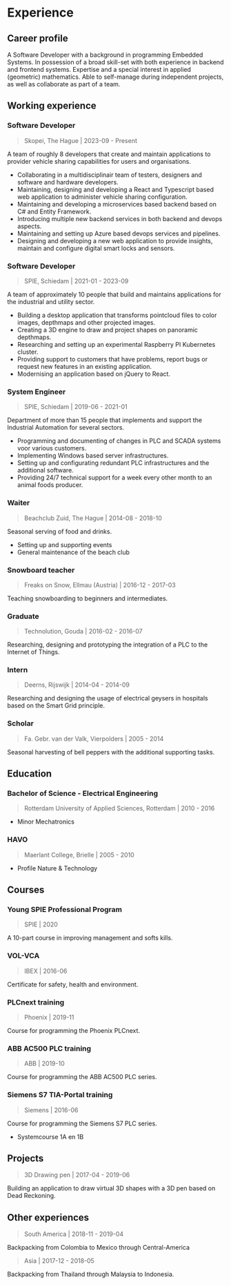 # Experience

<h2 id='career-profile'>Career profile</h2>

A Software Developer with a background in programming Embedded Systems. In possession of a broad skill-set with both experience in backend and frontend systems. Expertise and a special interest in applied (geometric) mathematics. Able to self-manage during independent projects, as well as collaborate as part of a team.

<h2 id='working-experience'>Working experience</h2>

### Software Developer

> Skopei, The Hague | 2023-09 - Present

A team of roughly 8 developers that create and maintain applications to provider vehicle sharing capabilities for users and organisations.
* Collaborating in a multidisciplinair team of testers, designers and software and hardware developers.
* Maintaining, designing and developing a React and Typescript based web application to administer vehicle sharing configuration.
* Maintaining and developing a microservices based backend based on C# and Entity Framework.
* Introducing multiple new backend services in both backend and devops aspects.
* Maintaining and setting up Azure based devops services and pipelines.
* Designing and developing a new web application to provide insights, maintain and configure digital smart locks and sensors.

### Software Developer

> SPIE, Schiedam | 2021-01 - 2023-09

A team of approximately 10 people that build and maintains applications for the industrial and utility sector.
* Building a desktop application that transforms pointcloud files to color images, depthmaps and other projected images.
* Creating a 3D engine to draw and project shapes on panoramic depthmaps.
* Researching and setting up an experimental Raspberry PI Kubernetes cluster.
* Providing support to customers that have problems, report bugs or request new features in an existing application.
* Modernising an application based on jQuery to React.

### System Engineer

> SPIE, Schiedam | 2019-06 - 2021-01

Department of more than 15 people that implements and support the Industrial Automation for several sectors.
* Programming and documenting of changes in PLC and SCADA systems voor various customers.
* Implementing Windows based server infrastructures.
* Setting up and configurating redundant PLC infrastructures and the additional software.
* Providing 24/7 technical support for a week every other month to an animal foods producer.

<Collapse>

### Waiter

> Beachclub Zuid, The Hague | 2014-08 - 2018-10

Seasonal serving of food and drinks.
* Setting up and supporting events
* General maintenance of the beach club

### Snowboard teacher

> Freaks on Snow, Ellmau (Austria) | 2016-12 - 2017-03

Teaching snowboarding to beginners and intermediates.

### Graduate

> Technolution, Gouda | 2016-02 - 2016-07

Researching, designing and prototyping the integration of a PLC to the Internet of Things.

### Intern

> Deerns, Rijswijk | 2014-04 - 2014-09

Researching and designing the usage of electrical geysers in hospitals based on the Smart Grid principle.

### Scholar

> Fa. Gebr. van der Valk, Vierpolders | 2005 - 2014

Seasonal harvesting of bell peppers with the additional supporting tasks.

</Collapse>

<h2 id='education'>Education</h2>

### Bachelor of Science - Electrical Engineering

> Rotterdam University of Applied Sciences, Rotterdam | 2010 - 2016

* Minor Mechatronics

<Collapse>

### HAVO

> Maerlant College, Brielle | 2005 - 2010

* Profile Nature & Technology

</Collapse>

<h2 id='courses'>Courses</h2>

### Young SPIE Professional Program

> SPIE | 2020

A 10-part course in improving management and softs kills.

### VOL-VCA

> IBEX | 2016-06

Certificate for safety, health and environment.

<Collapse>

### PLCnext training

> Phoenix | 2019-11

Course for programming the Phoenix PLCnext.

### ABB AC500 PLC training

> ABB | 2019-10

Course for programming the ABB AC500 PLC series.

### Siemens S7 TIA-Portal training

> Siemens | 2016-06

Course for programming the Siemens S7 PLC series.

* Systemcourse 1A en 1B

</Collapse>

<h2 id='projects'>Projects</h2>

> 3D Drawing pen | 2017-04 - 2019-06

Building an application to draw virtual 3D shapes with a 3D pen based on Dead Reckoning.

<h2 id='other-experiences'>Other experiences</h2>

> South America | 2018-11 - 2019-04

Backpacking from Colombia to Mexico through Central-America

> Asia | 2017-12 - 2018-05

Backpacking from Thailand through Malaysia to Indonesia.